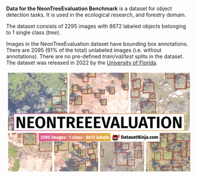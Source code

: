 **Data for the NeonTreeEvaluation Benchmark** is a dataset for object detection tasks. It is used in the ecological research, and forestry domain. 

The dataset consists of 2295 images with 8672 labeled objects belonging to 1 single class (*tree*).

Images in the NeonTreeEvaluation dataset have bounding box annotations. There are 2095 (91% of the total) unlabeled images (i.e. without annotations). There are no pre-defined <i>train/val/test</i> splits in the dataset. The dataset was released in 2022 by the [University of Florida](https://www.ufl.edu/).

<img src="https://github.com/dataset-ninja/neon-tree/raw/main/visualizations/poster.png">
